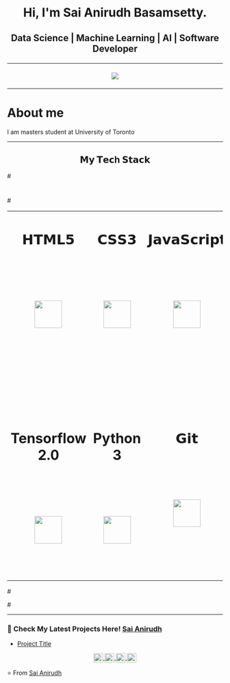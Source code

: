 <h1 align="center">Hi, I'm Sai Anirudh Basamsetty.
<h2 align="center"> Data Science | Machine Learning | AI | Software Developer
  <hr>
<p align ="center">
<img src="https://github-readme-stats.vercel.app/api?username=saianirudh97&show_icons=true&title_color=00ffff&text_color=33ff33&bg_color=333333&icon_color=ffff4d")
</p>


---
<h1 align="left">About me </h1>
<p> I am masters student at University of Toronto</p>

---

<center>   <h2> 𝗠𝘆 𝗧𝗲𝗰h 𝗦𝘁𝗮𝗰𝗸 </h2> </center>

#<table>
#  <tbody>
#    <tr valign="top">
#      <td width="25%" align="center">
#        <span>𝗛𝗧𝗠𝗟𝟱</span><br><br><br>
#        <img height="64px" src="https://cdn.svgporn.com/logos/html-5.svg">
#      </td>
#      <td width="25%" align="center">
#        <span>𝗖𝗦𝗦𝟯</span><br><br><br>
#        <img height="64px" src="https://cdn.svgporn.com/logos/css-3.svg">
#      </td>
#      <td width="25%" align="center">
#        <span>𝗝𝗮𝘃𝗮𝗦𝗰𝗿𝗶𝗽𝘁</span><br><br><br>
#        <img height="64px" src="https://cdn.svgporn.com/logos/javascript.svg">
#      </td>
#      <td width="25%" align="center">
#        <span> <b>Google Cloud Platform</b></span><br><br><br>
#        <img height="128px" src="https://download.logo.wine/logo/Google_Cloud_Platform/Google_Cloud_Platform-Logo.wine.png">
#      </td>
#    </tr>
#    <tr valign="top">
#      <td width="25%" align="center">
#         <span><b>Tensorflow 2.0</b></span><br><br><br>
#        <img height="64px" src="https://cdn.svgporn.com/logos/tensorflow.svg">
 #     </td>
 #     <td width="25%" align="center">
 #       <span><b>Python 3</b></span><br><br><br>
  #      <img height="64px" src="https://cdn.svgporn.com/logos/python.svg">
  #    </td>
  #    <td width="25%" align="center">
  #      <span>𝗚𝗶𝘁</span><br><br><br>
  #      <img height="64px" src="https://cdn.svgporn.com/logos/git-icon.svg">
 #     </td>
  #    <td width="25%" align="center">
  #      <span>𝗩𝗦 𝗖𝗼𝗱𝗲</span><br><br><br>
   #     <img height="64px" src="https://cdn.svgporn.com/logos/visual-studio-code.svg">
    #  </td>
  #  </tr>
 # </tbody>
#</table>
#</p>

#<hr>

### 📝 Check My Latest Projects Here! [Sai Anirudh](https://github.com/saianirudh97)

* [Project Title](URL) 

<p align = "center">
 <a href="https://twitter.com/">
  <img align="center" alt="Anirudh's Twitter" width="22px" src="https://cdn.jsdelivr.net/npm/simple-icons@v3/icons/twitter.svg" />
</a>
<a href="https://www.linkedin.com/in/">
  <img align="center" alt="Anirudh's's Linkdein" width="22px" src="https://cdn.jsdelivr.net/npm/simple-icons@v3/icons/linkedin.svg" />
</a>
<a href="https://github.com/saianirudh97">
  <img align="center" alt="Anirudh's Github" width="22px" src="https://cdn.jsdelivr.net/npm/simple-icons@v3/icons/github.svg" />
</a>
<a href="https://www.hackerrank.com/Sai_Anirudh97">
  <img align="center" alt="Anirudh's Hackerrank" width="22px" src="https://cdn.jsdelivr.net/npm/simple-icons@v3/icons/hackerrank.svg" />
</a>

</p>


⭐️ From [Sai Anirudh](https://github.com/saianirudh97)

